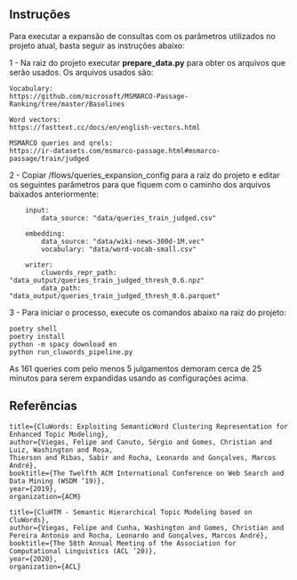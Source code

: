 ## Instruções

Para executar a expansão de consultas com os parâmetros utilizados no projeto atual, basta seguir as instruções abaixo:

1 - Na raiz do projeto executar **prepare_data.py** para obter os arquivos que serão usados. Os arquivos usados são:
	
    Vocabulary: 
    https://github.com/microsoft/MSMARCO-Passage-Ranking/tree/master/Baselines 

    Word vectors: 
    https://fasttext.cc/docs/en/english-vectors.html 

    MSMARCO queries and qrels: 
    https://ir-datasets.com/msmarco-passage.html#msmarco-passage/train/judged 
	

2 -  Copiar /flows/queries_expansion_config para a raiz do projeto e editar os seguintes parâmetros para que fiquem com o caminho dos arquivos baixados anteriormente:

        input:
            data_source: "data/queries_train_judged.csv"

        embedding:
            data_source: "data/wiki-news-300d-1M.vec"
            vocabulary: "data/word-vocab-small.csv"

        writer:
            cluwords_repr_path: "data_output/queries_train_judged_thresh_0.6.npz"
            data_path: "data_output/queries_train_judged_thresh_0.6.parquet"

3 - Para iniciar o processo, execute os comandos abaixo na raiz do projeto:

```
poetry shell
poetry install
python -m spacy download en
python run_cluwords_pipeline.py
```

As 161 queries com pelo menos 5 julgamentos demoram cerca de 25 minutos para serem expandidas usando as configurações acima.

## Referências

```
title={CluWords: Exploiting SemanticWord Clustering Representation for Enhanced Topic Modeling},
author={Viegas, Felipe and Canuto, Sérgio and Gomes, Christian and Luiz, Washington and Rosa, 
Thierson and Ribas, Sabir and Rocha, Leonardo and Gonçalves, Marcos André},
booktitle={The Twelfth ACM International Conference on Web Search and Data Mining (WSDM ’19)},
year={2019},
organization={ACM}
```

```
title={CluHTM - Semantic Hierarchical Topic Modeling based on CluWords},
author={Viegas, Felipe and Cunha, Washington and Gomes, Christian and  Pereira Antonio and Rocha, Leonardo and Gonçalves, Marcos André},
booktitle={The 58th Annual Meeting of the Association for Computational Linguistics (ACL ’20)},
year={2020},
organization={ACL}
```
